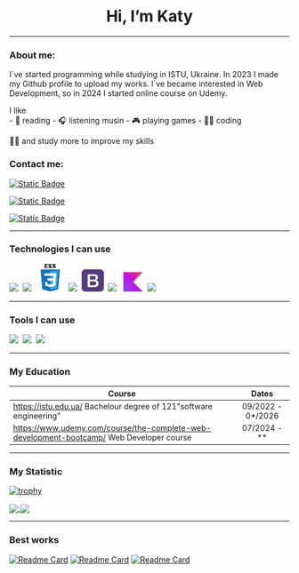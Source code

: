 <h1 align="center">Hi, I’m Katy</h1>
<hr>

### About me:

<p>I`ve started programming while studying in ISTU, Ukraine. In 2023 I made my Github profile to upload my works. I`ve became interested in Web Development, so in 2024 I started online course on Udemy. 
</p>
<p>I like
 <br>
- 📖 reading
- 🎧 listening musin
- 🎮 playing games
- 👩‍💻 coding
<p>👩‍🎓 and study more to improve my skills</p>
</p>

### Contact me:

<a href="mailto:ekaterina.grabovik@gmail.com">
 
![Static Badge](https://img.shields.io/badge/Gmail-mail?style=for-the-badge&logo=gmail&logoColor=%23EA4335&logoSize=auto&labelColor=black&color=%23BD332D)

</a>

<a href="mailto:discord:love.death.gooses">
 
![Static Badge](https://img.shields.io/badge/Discord-d?style=for-the-badge&logo=discord&logoColor=%235865F2&logoSize=auto&labelColor=black&color=blue)

</a>

<a href="https://t.me/share/url?url={@Common_goose}&text={My NickName}">
 
![Static Badge](https://img.shields.io/badge/Telegram-phone?style=for-the-badge&logo=telegram&logoColor=%2326A5E4&labelColor=black&color=%2327E7A1)

</a>


<hr>

### Technologies I can use
<p>
 <img src="https://github.com/git.png?size=40" width="40px">&nbsp;
 <img src="https://camo.githubusercontent.com/f2ce4039c99cf35adde738583ab0fbcd60eaafccf1e949884bda91d0b5c819ce/68747470733a2f2f63646e2e6a7364656c6976722e6e65742f67682f64657669636f6e732f64657669636f6e2f69636f6e732f68746d6c352f68746d6c352d6f726967696e616c2e737667" width="40px">&nbsp;
 <img src="https://raw.githubusercontent.com/github/explore/80688e429a7d4ef2fca1e82350fe8e3517d3494d/topics/css/css.png?size=48" width="50px">&nbsp;
  <img src="https://github.com/user-attachments/assets/605f83d1-40c9-43bb-89a9-940fb3650948" width="50px">&nbsp;
 <img src="https://raw.githubusercontent.com/github/explore/80688e429a7d4ef2fca1e82350fe8e3517d3494d/topics/bootstrap/bootstrap.png?size=48" width="40px">&nbsp;
 <img src="https://github.com/user-attachments/assets/bc394d3b-aa45-4da0-99e3-6590051eb112" width="40px"> &nbsp;
 <img src="https://raw.githubusercontent.com/github/explore/4479d2a2c854198cb00160f8593519c14dc3b905/topics/kotlin/kotlin.png?size=48" width="35px">&nbsp;
 <img src="https://w7.pngwing.com/pngs/720/46/png-transparent-jquery-plain-wordmark-logo-icon-thumbnail.png" width="35px">&nbsp;
</p>
<hr>

### Tools I can use
<p><img src="https://upload.wikimedia.org/wikipedia/commons/thumb/2/2c/Visual_Studio_Icon_2022.svg/290px-Visual_Studio_Icon_2022.svg.png" width="40px">&nbsp;
<img src="https://upload.wikimedia.org/wikipedia/commons/thumb/9/9a/Visual_Studio_Code_1.35_icon.svg/768px-Visual_Studio_Code_1.35_icon.svg.png" width="40px">&nbsp;
<img src="https://upload.wikimedia.org/wikipedia/commons/thumb/0/08/Canva_icon_2021.svg/2048px-Canva_icon_2021.svg.png" width="40px">&nbsp;
</p>
<hr>

### My Education
| Course                                                                                       | Dates                |
| -------------------------------------------------------------------------------------------- | :------------------: |
| https://istu.edu.ua/ Bachelour degree of 121"software engineering"                           | 09/2022  -  0*/2026  |
| https://www.udemy.com/course/the-complete-web-development-bootcamp/ Web Developer course     | 07/2024 - **         |
 <hr>
 
### My Statistic

[![trophy](https://github-profile-trophy.vercel.app/?username=KaterinaGrabovyk&theme=algolia)](https://github.com/KaterinaGrabovyk/github-profile-trophy)
<p>
<a href="https://github.com/KaterinaGrabovyk/github-readme-stats">
  <img height=200 align="center" src="https://github-readme-stats.vercel.app/api?username=KaterinaGrabovyk&show_icons=true&theme=yeblu&layout=compact&langs_count=8&card_width=320" />
</a>
<a href="[https://github.com/anuraghazra/convoychat](https://github.com/KaterinaGrabovyk/github-readme-stats)">
  <img height=200 align="center" src="https://github-readme-stats.vercel.app/api/top-langs/?username=KaterinaGrabovyk&theme=yeblu&layout=donut&langs_count=8&card_width=320" />
</a>
</p>
<hr>

### Best works

[![Readme Card](https://github-readme-stats.vercel.app/api/pin/?username=KaterinaGrabovyk&repo=Kursova&theme=yeblu)](https://github.com/KaterinaGrabovyk/Kursova)
[![Readme Card](https://github-readme-stats.vercel.app/api/pin/?username=KaterinaGrabovyk&repo=CAPSTONE-PROJECT-2&theme=yeblu)](https://github.com/KaterinaGrabovyk/CAPSTONE-PROJECT-2)
[![Readme Card](https://github-readme-stats.vercel.app/api/pin/?username=KaterinaGrabovyk&repo=data-into-percentage&theme=yeblu)](https://github.com/KaterinaGrabovyk/data-into-percentage)
<!---
KaterinaGrabovyk/KaterinaGrabovyk is a ✨ special ✨ repository because its `README.md` (this file) appears on your GitHub profile.
You can click the Preview link to take a look at your changes.
--->
